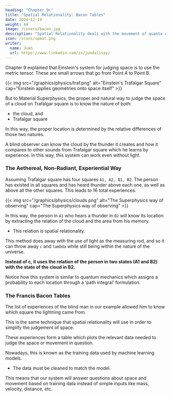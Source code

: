 ```yaml
---
heading: "Chapter 9c"
title: "Spatial Relationality: Bacon Tables"
date: 2024-12-19
weight: 44
image: /covers/bacon.jpg
description: "Spatial Relationality deals with the movement of quanta of spacetime (qosts)"
icon: /icons/spmat.png
writer:
  name: Juan
  url: https://www.linkedin.com/in/jundalisay/
---
```




Chapter 9 explained that Einstein's system for judging space is to use the metric tensor. These are small arrows that go from Point A to Point B.

{{< img src="/graphics/physics/traf.png" alt="Einstein's Trafalgar Square" cap="Einstein applies geometries onto space itself" >}}


But to Material Superphysics, the proper and natural way to judge the space of a cloud on Trafalgar square is to know the nature of both:
- the cloud, and
- Trafalgar square

In this way, the proper location is determined by the relative differences of those two natures.

A blind observer can know the cloud by the thunder it creates and how it compares to other sounds from Trafalgar square which he learns by experience. In this way, this system can work even without light.  


### The Aethereal, Non-Radiant, Experiential Way

Assuming Trafalgar square has four squares `A1, A2, B1, B2`. The person has existed in all squares and has heard thunder above each one, as well as above all the other squares. This leads to 16 total experiences. 

{{< img src="/graphics/physics/clouds.png" alt="The Superphysics way of observing" cap="The Superphysics way of observing" >}}


In this way, the person in `A1` who hears a thunder in `B2` will know its location by extracting the relation of the cloud and the area from his memory. 
- This relation is spatial relationality.

This method does away with the use of light as the measuring rod, and so it can throw away `c` and `lambda` while still being within the nature of the universe. 

<!-- In Western philosophy, the obsession with light comes from Aristotle who put sight as the supreme sense. This is opposite of the sightless observations proposed by Pythagoras and Socrates (as well as Hinduism, Buddhism, and Taoism) which we are advancing. -->

<!-- It would be like removing the training wheels of a kid's bicycle so that the bicycle can run faster. 

Yes, c and lambda helped physicists understand the universe beyond the solar system, but it also necessarily limits the full understanding of the universe to only 5% of its visible parts -- how can anyone be proud of that? Is knowing only 5% of the universe the most crowning achievement of the human species? -->

**Instead of c, it uses the relation of the person in two states (A1 and B2) with the state of the cloud in B2.** 

Notice how this system is similar to quantum mechanics which assigns a probability to each location through a 'path integral' formulation. 


### The Francis Bacon Tables

The list of experiences of the blind man in our example allowed him to know which square the lightning came from. 

This is the same technique that spatial relationality will use in order to simplify the judgement of space. 

These experiences form a table which plots the relevant data needed to judge the space or movement in question.

Nowadays, this is known as the training data used by machine learning models. 
- The data must be cleaned to match the model. 

This means that our system will answer questions about space and movement based on training data instead of simple inputs like mass, velocity, distance, etc. 




<!-- As an alternative to general relativity, we present a draft of "gravitational relativity" derived from Kepler, as a subset of a unifying "universal relativity" from his concept of harmonic ratios.  -->

<!-- We replace the Einstein tensor with a Kepler tensor and replace equality with a ratio sign. Former constants, such as the Newtonian `G`, `c`, and `lambda` are put under `s` which represents the spatial layer. 

The stress-energy tensor is then a new `G` which usually represents mass. 

We then apply his for Mercury's precession:
- Leverrier's solution is G<sub>1(gravitational)</sub> + G<sub>1a(gravitational)</sub> : G<sub>2(gravitational)</sub>
  - This uses gravitational relativity using a hypothetical planet Vulcan  
- Einstein's solution is G<sub>1(spatial)</sub> : G<sub>2(spatial)</sub> 
  - This uses spatial relativity using the speed of light 

This shows that Leverrier's solution is valid if Vulcan existed, just as Einstein's solution is valid if Mercury's core is large. It shows that Mercury's large core gives it its elliptical orbit just as comets have an elliptical orbit. We then infer that Mercury's precession and ellipse come from its core, giving it the dynamics of a comet or asteroid more than a planet.  
 -->
<!-- This is useful for finding habitable planets in the future. --> 

<!-- and Einstein's solution is valid if the quality of the core of Mercury is ascertained. The precession of Mercury using spatial relativity is due to its core being 75% of its mass. This gives it the dynamics of a comet more than a planet.  -->
